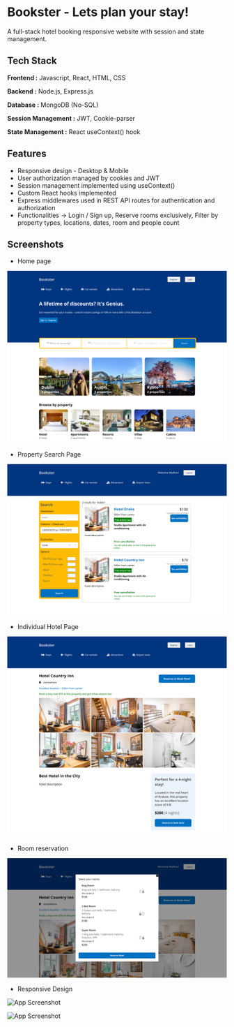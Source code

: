
# Bookster - Lets plan your stay!

A full-stack hotel booking responsive website with session and state management.




## Tech Stack 

**Frontend :** Javascript, React, HTML, CSS

**Backend :** Node.js, Express.js

**Database :**  MongoDB (No-SQL)

**Session Management :**  JWT, Cookie-parser

**State Management :**  React useContext() hook




## Features

- Responsive design - Desktop & Mobile
- User authorization managed by cookies and JWT
- Session management implemented using useContext()
- Custom React hooks implemented
- Express middlewares used in REST API routes for authentication and authorization 
- Functionalities -> Login / Sign up, Reserve rooms exclusively, Filter by property types, locations, dates, room and people count


## Screenshots

- Home page

![App Screenshot](https://github.com/MadhavAgarwal01/Bookster/blob/main/Images/Full_1.png)

- Property Search Page

![App Screenshot](https://github.com/MadhavAgarwal01/Bookster/blob/main/Images/Full_2.png)

- Individual Hotel Page

![App Screenshot](https://github.com/MadhavAgarwal01/Bookster/blob/main/Images/Full_3.png)

- Room reservation

![App Screenshot](https://github.com/MadhavAgarwal01/Bookster/blob/main/Images/Full_4.png)

- Responsive Design

![App Screenshot](https://github.com/MadhavAgarwal01/Bookster/blob/main/Images/res_5.png)

![App Screenshot](https://github.com/MadhavAgarwal01/Bookster/blob/main/Images/res_6.png)
